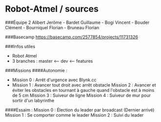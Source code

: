 # Robot-Atmel / sources

###Équipe 2
Alibert Jerôme - Bardet Guillaume - Bogi Vincent - Bouder Clément - Bourniquel Florian - Bruneau Florian

###Basecamp
https://basecamp.com/2577854/projects/11731326

###Infos utiles
- Robot Atmel
- 3 branches :  master <-- dev <-- features

###Missions
####Autonomie : 
- Mission 0 : Arrêt d'urgence avec Blynk.cc
- Mission 1 : Avancer tout droit avec arrêt obstacle
Mission 2 : Avancer et éviter les obstacles en tournant à gauche quand l'obstacle est à moins de 5 cm
Mission 3 : Suiveur de ligne
Mission 4 : Suiveur de mur pour sortir d'un labyrinthe

####Essaim : 
Mission 0 : Élection du leader par broadcast (Dernier arrivé)
Mission 1 : Se comporter comme le leader
Mission 2 : Suivi du leader
